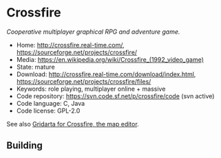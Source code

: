 # Crossfire

_Cooperative multiplayer graphical RPG and adventure game._

- Home: http://crossfire.real-time.com/, https://sourceforge.net/projects/crossfire/
- Media: <https://en.wikipedia.org/wiki/Crossfire_(1992_video_game)>
- State: mature
- Download: http://crossfire.real-time.com/download/index.html, https://sourceforge.net/projects/crossfire/files/
- Keywords: role playing, multiplayer online + massive
- Code repository: https://svn.code.sf.net/p/crossfire/code (svn active)
- Code language: C, Java
- Code license: GPL-2.0

See also [Gridarta for Crossfire, the map editor](https://sourceforge.net/projects/gridarta/).

## Building
